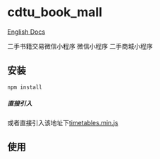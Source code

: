 # cdtu_book_mall

[English Docs](https://github.com/Hzy0913/Timetable/blob/master/README.en.md "English Docs")

二手书籍交易微信小程序 微信小程序 二手商城小程序 


## 安装

```
npm install 
```
##### 直接引入
或者直接引入该地址下[timetables.min.js](https://github.com/Hzy0913/Timetable/tree/master/exampel/Timetables.min.js "Timetables.min.js")
## 使用
